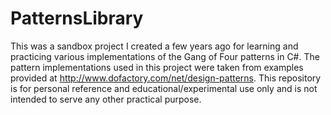 # PatternsLibrary
This was a sandbox project I created a few years ago for learning and practicing various implementations of the Gang of Four patterns in C#. The pattern implementations used in this project were taken from examples provided at http://www.dofactory.com/net/design-patterns. This repository is for personal reference and educational/experimental use only and is not intended to serve any other practical purpose.
